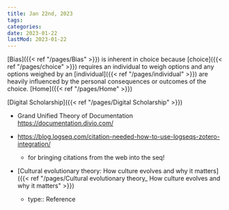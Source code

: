 ```yaml
---
title: Jan 22nd, 2023
tags:
categories:
date: 2023-01-22
lastMod: 2023-01-22
---
```

[Bias]({{< ref "/pages/Bias" >}}) is inherent in choice because [choice]({{< ref "/pages/choice" >}}) requires an individual to weigh options and any options weighed by an [individual]({{< ref "/pages/individual" >}}) are heavily influenced by the personal consequences or outcomes of the choice.
[Home]({{< ref "/pages/Home" >}})

[Digital Scholarship]({{< ref "/pages/Digital Scholarship" >}})

  + Grand Unified Theory of Documentation https://documentation.divio.com/

  + https://blog.logseq.com/citation-needed-how-to-use-logseqs-zotero-integration/

    + for bringing citations from the web into the seq!

  + [Cultural evolutionary theory: How culture evolves and why it matters]({{< ref "/pages/Cultural evolutionary theory_ How culture evolves and why it matters" >}})

    + type:: Reference




